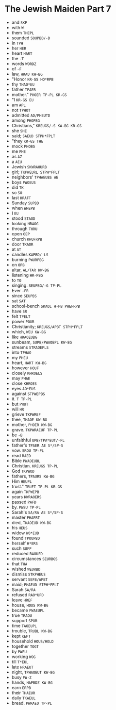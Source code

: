 # The Jewish Maiden Part 7

* and `SKP`
* with `W`
* them `THEPL`
* sounded `SOUPBD/-D`
* in `TPH`
* her `HER`
* heart `HART`
* the `-T`
* words `WORDZ`
* of `-F`
* law, `HRAU KW-BG`
* "Honor `KR-GS HO*RPB`
* thy `THAO*EU`
* father `TPAER`
* mother." `PHOER TP-PL KR-GS`
* "I `KR-GS EU`
* am `APL`
* not `TPHOT`
* admitted `AD/PHEUTD`
* among `PHOPBG`
* Christians," `KREUGS/-S KW-BG KR-GS`
* she `SHE`
* said; `SAEUD STPH*FPLT`
* "they `KR-GS THE`
* mock `PHOBG`
* me `PHE`
* as `AZ`
* a `AEU`
* Jewish `SKWRAOURB`
* girl; `TKPWEURL STPH*FPLT`
* neighbors' `TPHAEUBS AE`
* boys `PWOEUS`
* did `TK`
* so `SO`
* last `HRAFT`
* Sunday `SUPBD`
* when `WHEPB`
* I `EU`
* stood `STAOD`
* looking `HRAOG`
* through `THRU`
* open `OEP`
* church `KHUFRPB`
* door `TKAOR`
* at `AT`
* candles `KAPBD/-LS`
* burning `PWURPBG`
* on `OPB`
* altar, `AL/TAR KW-BG`
* listening `HR-PBG`
* to `TO`
* singing. `SEUPBG/-G TP-PL`
* Ever `-FR`
* since `SEUPBS`
* sat `SAT`
* school-bench `SKAOL H-PB PWEFRPB`
* have `SR`
* felt `TPELT`
* power `POUR`
* Christianity; `KREUGS/APBT STPH*FPLT`
* which, `WEU KW-BG`
* like `HRAOEUBG`
* sunbeam, `SUPB/PWAOEPL KW-BG`
* streams `STRAOEPLS`
* into `TPHAO`
* my `PHEU`
* heart, `HART KW-BG`
* however `HOUF`
* closely `KHROELS`
* may `PHAE`
* close `KHROES`
* eyes `AO*EUS`
* against `STPWEPBS`
* it. `T TP-PL`
* but `PWUT`
* will `HR`
* grieve `TKPWREF`
* thee, `THAOE KW-BG`
* mother, `PHOER KW-BG`
* grave. `TKPWRAEUF TP-PL`
* be `-B`
* unfaithful `UPB/TPA*EUT/-FL`
* father's `TPAER AE S*/SP-S`
* vow. `SROU TP-PL`
* read `RAED`
* Bible `PWAOEUBL`
* Christian. `KREUGS TP-PL`
* God `TKPWOD`
* fathers, `TPAURS KW-BG`
* Him `HEUPL`
* trust." `TRUFT TP-PL KR-GS`
* again `TKPWEPB`
* years `KWRAOERS`
* passed `PAFD`
* by. `PWEU TP-PL`
* Sarah's `SA/RA AE S*/SP-S`
* master `PHAFRT`
* died, `TKAOEUD KW-BG`
* his `HEUS`
* widow `WO*EUD`
* found `TPOUPBD`
* herself `H*ERS`
* such `SUFP`
* reduced `RAOUFD`
* circumstances `SEURBGS`
* that `THA`
* wished `WEURBD`
* dismiss `STKPHEUS`
* servant `SEFB/APBT`
* maid; `PHAEUD STPH*FPLT`
* Sarah `SA/RA`
* refused `RAO*UFD`
* leave `HREF`
* house, `HOUS KW-BG`
* became `PWAEUPL`
* true `TRAOU`
* support `SPOR`
* time `TAOEUPL`
* trouble, `TRUBL KW-BG`
* kept `KEPT`
* household `HOUS/HOLD`
* together `TOGT`
* by `PWEU`
* working `WOG`
* till `T*EUL`
* late `HRAEUT`
* night, `TPHAOEUT KW-BG`
* busy `PW-Z`
* hands, `HAPBDZ KW-BG`
* earn `ERPB`
* their `THAEUR`
* daily `TKAEUL`
* bread. `PWRAED TP-PL`
